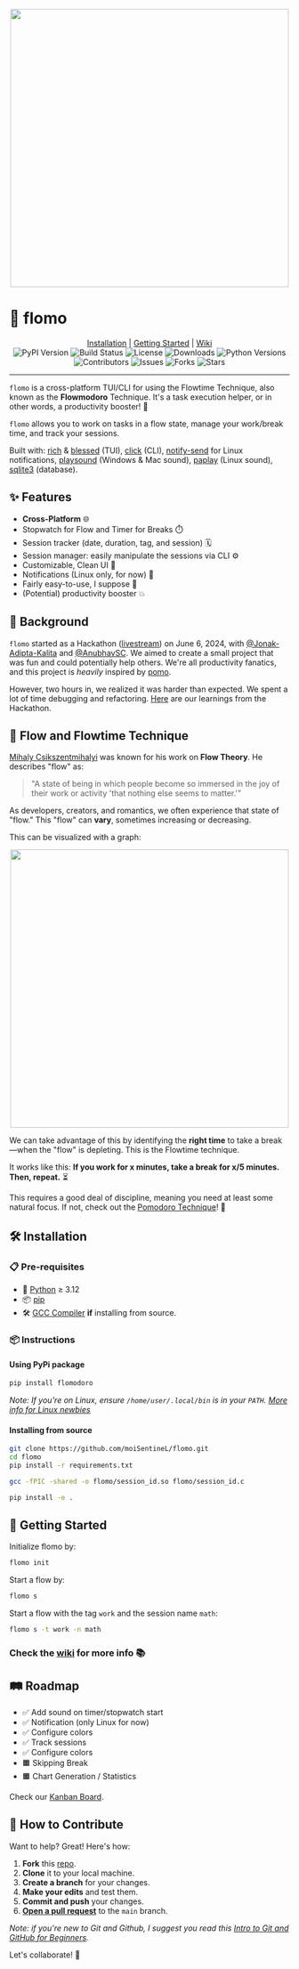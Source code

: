 
<p align="center">
<img src="https://raw.githubusercontent.com/moiSentineL/flomo/main/docs/assets/flomo-speed.gif" width="500">
</p>

# 🌊 flomo

<div align="center">
  <a href="https://github.com/moiSentineL/flomo#-installation">Installation</a> | 
  <a href="https://github.com/moiSentineL/flomo#-getting-started">Getting Started</a> | 
  <a href="https://github.com/moiSentineL/flomo/wiki">Wiki</a>
</div>

<div align="center">
  <img src="https://img.shields.io/pypi/v/flomodoro" alt="PyPI Version">
  <img src="https://github.com/moiSentineL/flomo/actions/workflows/build.yml/badge.svg" alt="Build Status">
  <img src="https://img.shields.io/github/license/moiSentineL/flomo" alt="License">
  <img src="https://img.shields.io/pypi/dm/flomodoro" alt="Downloads">
  <img src="https://img.shields.io/pypi/pyversions/flomodoro" alt="Python Versions">
  <img src="https://img.shields.io/github/contributors/moiSentineL/flomo" alt="Contributors">
  <img src="https://img.shields.io/github/issues/moiSentineL/flomo" alt="Issues">
  <img src="https://img.shields.io/github/forks/moiSentineL/flomo" alt="Forks">
  <img src="https://img.shields.io/github/stars/moiSentineL/flomo" alt="Stars">
</div>

---
	
`flomo` is a cross-platform TUI/CLI for using the Flowtime Technique, also known as the **Flowmodoro** Technique. It's a task execution helper, or in other words, a productivity booster! 🚀 

`flomo` allows you to work on tasks in a flow state, manage your work/break time, and track your sessions.

Built with: [rich](https://github.com/Textualize/rich) & [blessed](https://github.com/jquast/blessed) (TUI), [click](https://click.palletsprojects.com/en/8.1.x/) (CLI), [notify-send](https://man.archlinux.org/man/notify-send.1) for Linux notifications, [playsound](https://github.com/TaylorSMarks/playsound) (Windows & Mac sound), [paplay](https://linux.die.net/man/1/paplay) (Linux sound), [sqlite3](https://www.sqlite.org) (database).

## ✨ Features

- **Cross-Platform** 🌐
- Stopwatch for Flow and Timer for Breaks ⏱️
- Session tracker (date, duration, tag, and session) 🗓️
- Session manager: easily manipulate the sessions via CLI ⚙️
- Customizable, Clean UI 🎨
- Notifications (Linux only, for now) 🔔
- Fairly easy-to-use, I suppose 🤔
- (Potential) productivity booster 💥

## 🎉 Background

`flomo` started as a Hackathon ([livestream](https://www.youtube.com/live/xyqQgPEozv0)) on June 6, 2024, with [@Jonak-Adipta-Kalita](https://github.com/Jonak-Adipta-Kalita) and [@AnubhavSC](https://github.com/AnubhavSC). We aimed to create a small project that was fun and could potentially help others. We're all productivity fanatics, and this project is *heavily* inspired by [pomo](https://github.com/kevinschoon/pomo).

However, two hours in, we realized it was harder than expected. We spent a lot of time debugging and refactoring. [Here](https://nibirsan.org/blog/p/the-hackathon-experience/) are our learnings from the Hackathon.

## 🌟 Flow and Flowtime Technique

[Mihaly Csikszentmihalyi](https://en.wikipedia.org/wiki/Mihaly_Csikszentmihalyi) was known for his work on **Flow Theory**. He describes "flow" as:

> "A state of being in which people become so immersed in the joy of their work or activity 'that nothing else seems to matter.'"

As developers, creators, and romantics, we often experience that state of "flow." This "flow" can **vary**, sometimes increasing or decreasing.

This can be visualized with a graph:

<p align="center">
<img src="https://raw.githubusercontent.com/moiSentineL/flomo/main/docs/assets/flow-graph.png" width="500">
</p>

We can take advantage of this by identifying the **right time** to take a break—when the "flow" is depleting. This is the Flowtime technique.

It works like this: **If you work for x minutes, take a break for x/5 minutes. Then, repeat.** ⏳

This requires a good deal of discipline, meaning you need at least some natural focus. If not, check out the [Pomodoro Technique](https://www.pomodorotechnique.com/)! 🍅

## 🛠️ Installation

### 📋 Pre-requisites

- 🐍 [Python](https://www.python.org/) ≥ 3.12
- 📦 [pip](https://pip.pypa.io/en/stable/installation/)
- 🛠️ [GCC Compiler](https://gcc.gnu.org/) **if** installing from source.

### 📦 Instructions

#### Using PyPi package

```bash
pip install flomodoro
```

*Note: If you're on Linux, ensure `/home/user/.local/bin` is in your `PATH`. [More info for Linux newbies](https://linuxize.com/post/how-to-add-directory-to-path-in-linux/)*

#### Installing from source

```bash
git clone https://github.com/moiSentineL/flomo.git
cd flomo
pip install -r requirements.txt

gcc -fPIC -shared -o flomo/session_id.so flomo/session_id.c

pip install -e .
```

## 🚀 Getting Started

Initialize flomo by:

```bash
flomo init
```

Start a flow by:

```bash
flomo s
```

Start a flow with the tag `work` and the session name `math`:

```bash
flomo s -t work -n math
```

### Check the [wiki](https://github.com/moiSentineL/flomo/wiki) for more info 📚

## 🛤️ Roadmap

- ✅ Add sound on timer/stopwatch start
- ✅ Notification (only Linux for now)
- ✅ Configure colors
- ✅ Track sessions
- ✅ Configure colors
- 🟧 Skipping Break
- 🟧 Chart Generation / Statistics

Check our [Kanban Board](https://github.com/users/moiSentineL/projects/2).
## 🤝 How to Contribute

Want to help? Great! Here's how:

1. **Fork** this [repo](https://github.com/moiSentineL/flomo/fork).
2. **Clone** it to your local machine.
3. **Create a branch** for your changes.
4. **Make your edits** and test them.
5. **Commit and push** your changes.
6. **[Open a pull request](https://github.com/moiSentineL/flomo/pulls)** to the `main` branch.

*Note: if you're new to Git and Github, I suggest you read this [Intro to Git and GitHub for Beginners](https://product.hubspot.com/blog/git-and-github-tutorial-for-beginners).*

Let's collaborate! 🌟

[^1]: Csikszentmihalyi, M. (1990). *Flow: The Psychology of Optimal Experience*. New York: Harper and Row. p. 15 [ISBN](https://en.wikipedia.org/wiki/ISBN_(identifier)) [0-06-092043-2](https://en.wikipedia.org/wiki/Special:BookSources/0-06-092043-2).